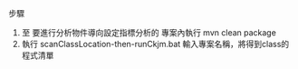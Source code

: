 步驟
1. 至 要進行分析物件導向設定指標分析的 專案內執行 mvn clean package
2. 執行 scanClassLocation-then-runCkjm.bat 輸入專案名稱，將得到class的程式清單